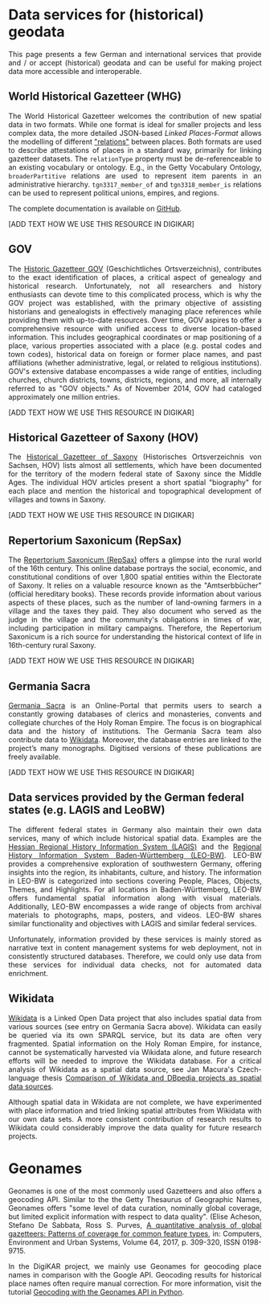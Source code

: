 # Data services for (historical) geodata

<p align="justify">This page presents a few German and international services that provide and / or accept (historical) geodata and can be useful for making project data more accessible and interoperable.

## World Historical Gazetteer (WHG)

<p align="justify">The World Historical Gazetteer welcomes the contribution of new spatial data in two formats. While one format is ideal for smaller projects and less complex data,
the more detailed JSON-based <em>Linked Places-Format</em> allows the modelling of different <a href="﻿https://github.com/LinkedPasts/linked-places-format">"relations"</a>﻿ between places. Both formats are used to describe attestations of places in a standard way, primarily for linking gazetteer datasets. 
The <code>relationType</code> property must be de-referenceable to an existing vocabulary or ontology. E.g., in the Getty Vocabulary Ontology, <code>broaderPartitive</code> relations are used to represent item parents in an administrative hierarchy. <code>tgn3317_member_of</code> and <code>tgn3318_member_is</code> relations can be used to represent political unions, empires, and regions.</p>

<p align="justify">The complete documentation is available on <a href="https://github.com/WorldHistoricalGazetteer/whgazetteer">GitHub</a>.

<p align="justify">[ADD TEXT HOW WE USE THIS RESOURCE IN DIGIKAR]</p>

## GOV

<p align="justify">The <a href="http://www.gov.genealogy.net/search/index">Historic Gazetteer GOV</a> (Geschichtliches Ortsverzeichnis), contributes to the exact identification of places, a critical aspect of genealogy and historical research. Unfortunately, not all researchers and history enthusiasts can devote time to this complicated process, which is why the GOV project was established, with the primary objective of assisting historians and genealogists in effectively managing place references while providing them with up-to-date resources. Over time, GOV aspires to offer a comprehensive resource with unified access to diverse location-based information. This includes geographical coordinates or map positioning of a place, various properties associated with a place (e.g. postal codes and town codes), historical data on foreign or former place names, and past affiliations (whether administrative, legal, or related to religious institutions). GOV's extensive database encompasses a wide range of entities, including churches, church districts, towns, districts, regions, and more, all internally referred to as "GOV objects." As of November 2014, GOV had cataloged approximately one million entries.</p>

<p align="justify">[ADD TEXT HOW WE USE THIS RESOURCE IN DIGIKAR]</p>

## Historical Gazetteer of Saxony (HOV)

<p align="justify">The <a href="https://hov.isgv.de/">Historical Gazetteer of Saxony</a> (Historisches Ortsverzeichnis von Sachsen, HOV) lists almost all settlements, which have been documented for the territory of the modern federal state of Saxony since the Middle Ages. The individual HOV articles present a short spatial "biography" for each place and mention the historical and topographical development of villages and towns in Saxony.</p>

<p align="justify">[ADD TEXT HOW WE USE THIS RESOURCE IN DIGIKAR]</p>

## Repertorium Saxonicum (RepSax)

<p align="justify">The <a href="https://repsax.isgv.de/">Repertorium Saxonicum (RepSax)</a> offers a glimpse into the rural world of the 16th century. This online database portrays the social, economic, and constitutional conditions of over 1,800 spatial entities within the Electorate of Saxony. It relies on a valuable resource known as the "Amtserbbücher" (official hereditary books). These records provide information about various aspects of these places, such as the number of land-owning farmers in a village and the taxes they paid. They also document who served as the judge in the village and the community's obligations in times of war, including participation in military campaigns. Therefore, the Repertorium Saxonicum is a rich source for understanding the historical context of life in 16th-century rural Saxony.</p>

<p align="justify">[ADD TEXT HOW WE USE THIS RESOURCE IN DIGIKAR]</p>

## Germania Sacra

<p align="justify"><a href="http://personendatenbank.germania-sacra.de/">Germania Sacra</a> is an Online-Portal that permits users to search a constantly growing databases of clerics and monasteries, convents and collegiate churches of the Holy Roman Empire. The focus is on biographical data and the history of institutions. The Germania Sacra team also contribute data to <a href="https://www.wikidata.org/wiki/Wikidata:Main_Page">Wikidata</a>. Moreover, the database entries are linked to the project’s many monographs. Digitised versions of these publications are freely available.</p>

<p align="justify">[ADD TEXT HOW WE USE THIS RESOURCE IN DIGIKAR]</p>

## Data services provided by the German federal states (e.g. LAGIS and LeoBW)

<p align="justify">The different federal states in Germany also maintain their own data services, many of which include historical spatial data. Examples are the <a href="https://www.lagis-hessen.de/en">Hessian Regional History Information System (LAGIS)</a> and the <a href="">Regional History Information System Baden-Württemberg (LEO-BW)</a>. LEO-BW provides a comprehensive exploration of southwestern Germany, offering insights into the region, its inhabitants, culture, and history. The information in LEO-BW is categorized into sections covering People, Places, Objects, Themes, and Highlights. For all locations in Baden-Württemberg, LEO-BW offers fundamental spatial information along with visual materials. Additionally, LEO-BW encompasses a wide range of objects from archival materials to photographs, maps, posters, and videos. LEO-BW shares similar functionality and objectives with LAGIS and similar federal services.</p>

<p align="justify">Unfortunately, information provided by these services is mainly stored as narrative text in content management systems for web deployment, not in consistently structured databases. Therefore, we could only use data from these services for individual data checks, not for automated data enrichment.</p>

## Wikidata

<p align="justify"><a href="https://www.wikidata.org/wiki/Wikidata:Main_Page">Wikidata</a> is a Linked Open Data project that also includes spatial data from various sources (see entry on Germania Sacra above). Wikidata can easily be queried via its own SPARQL service, but its data are often very fragmented. Spatial information on the Holy Roman Empire, for instance, cannot be systematically harvested via Wikidata alone, and future research efforts will be needed to improve the Wikidata database. For a critical analysis of Wikidata as a spatial data source, see Jan Macura's Czech-language thesis <a href="https://zenodo.org/records/55381">Comparison of Wikidata and DBpedia projects as spatial data sources</a>.</p>

<p align="justify">Although spatial data in Wikidata are not complete, we have experimented with place information and tried linking spatial attributes from Wikidata with our own data sets. A more consistent contribution of research results to Wikidata could considerably improve the data quality for future research projects.</p>

# Geonames

<p align="justify">Geonames is one of the most commonly used Gazetteers and also offers a geocoding API. Similar to the the Getty Thesaurus of Geographic Names, Geonames offers "some level of data curation, nominally global coverage, but limited explicit information with respect to data quality". (Elise Acheson, Stefano De Sabbata, Ross S. Purves, <a href="https://doi.org/10.1016/j.compenvurbsys.2017.03.007">A quantitative analysis of global gazetteers: Patterns of coverage for common feature types</a>, in: Computers, Environment and Urban Systems, Volume 64, 2017, p. 309-320, ISSN 0198-9715.</p>

<p align="justify">In the DigiKAR project, we mainly use Geonames for geocoding place names in comparison with the Google API. Geocoding results for historical place names often require manual correction. For more information, visit the tutorial <a href="https://monikabarget.github.io/GeoHumTutorials/Tutorial_geocodingGEONAMES">Geocoding with the Geonames API in Python</a>.</p>
